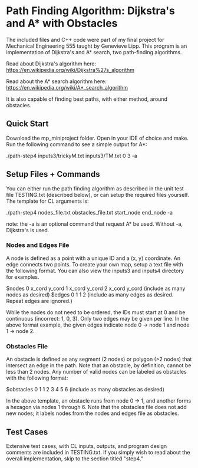 # Path Finding Algorithm: Dijkstra's and A* with Obstacles

The included files and C++ code were part of my final project for Mechanical Engineering 555 taught by Genevieve Lipp. This program is an implementation of Dijkstra's and A* search, two path-finding algorithms.

Read about Dijkstra's algorithm here: https://en.wikipedia.org/wiki/Dijkstra%27s_algorithm

Read about the A* search algorithm here: https://en.wikipedia.org/wiki/A*_search_algorithm

It is also capable of finding best paths, with either method, around obstacles.


## Quick Start
Download the mp_miniproject folder. Open in your IDE of choice and make. Run the following command to see a simple output for A*:

./path-step4 inputs3/trickyM.txt inputs3/TM.txt 0 3 -a



## Setup Files + Commands

You can either run the path finding algorithm as described in the unit test file TESTING.txt (described below), or can setup the required files yourself. The template for CL arguments is:

./path-step4 nodes_file.txt obstacles_file.txt start_node end_node -a

note: the -a is an optional command that request A* be used. Without -a, Dijkstra's is used.

### Nodes and Edges File
A node is defined as a point with a unique ID and a (x, y) coordinate. An edge connects two points. To create your own map, setup a text file with the following format. You can also view the inputs3 and inputs4 directory for examples.

$nodes
0 x_cord y_cord
1 x_cord y_cord
2 x_cord y_cord
(include as many nodes as desired)
$edges
0 1
1 2
(include as many edges as desired. Repeat edges are ignored.)

While the nodes do not need to be ordered, the IDs must start at 0 and be continuous (incorrect: 1, 0, 3). Only two edges may be given per line. In the above format example, the given edges indicate node 0 -> node 1 and node 1 -> node 2.

### Obstacles File
An obstacle is defined as any segment (2 nodes) or polygon (>2 nodes) that intersect an edge in the path. Note that an obstacle, by definition, cannot be less than 2 nodes. Any number of valid nodes can be labeled as obstacles with the following format:

$obstacles
0 1
1 2 3 4 5 6
(include as many obstacles as desired)

In the above template, an obstacle runs from node 0 -> 1, and another forms a hexagon via nodes 1 through 6. Note that the obstacles file does not add new nodes; it labels nodes from the nodes and edges file as obstacles.



## Test Cases
Extensive test cases, with CL inputs, outputs, and program design comments are included in TESTING.txt. If you simply wish to read about the overall implementation, skip to the section titled "step4."
